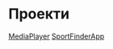 # Проекти

[MediaPlayer](https://github.com/vivisekught/MediaPlayerApp)
[SportFinderApp](https://github.com/vivisekught/SportFinderApp)
